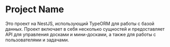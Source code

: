 # Project Name

Это проект на NestJS, использующий TypeORM для работы с базой данных. Проект включает в себя несколько сущностей и предоставляет API для управления досками и мини-досками, а также для работы с пользователями и задачами.
